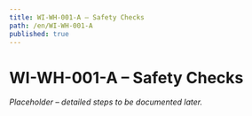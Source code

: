 ```yaml
---
title: WI-WH-001-A – Safety Checks
path: /en/WI-WH-001-A
published: true
---
```


# WI-WH-001-A – Safety Checks
*Placeholder – detailed steps to be documented later.*
